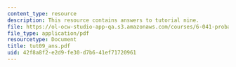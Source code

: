 ```yaml
---
content_type: resource
description: This resource contains answers to tutorial nine.
file: https://ol-ocw-studio-app-qa.s3.amazonaws.com/courses/6-041-probabilistic-systems-analysis-and-applied-probability-spring-2006/42f8a8f2e2d9fe30d7b641ef71720961_tut09_ans.pdf
file_type: application/pdf
resourcetype: Document
title: tut09_ans.pdf
uid: 42f8a8f2-e2d9-fe30-d7b6-41ef71720961
---
```

